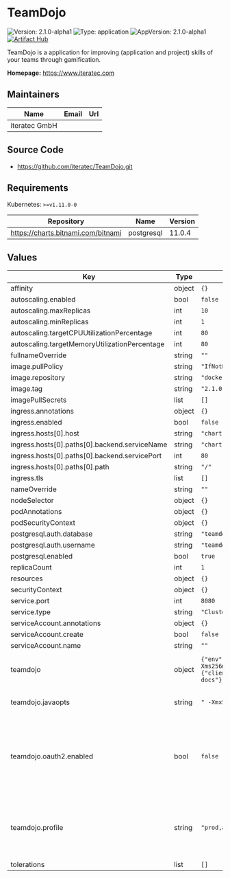 # TeamDojo

![Version: 2.1.0-alpha1](https://img.shields.io/badge/Version-2.1.0-alpha1-informational?style=flat-square) ![Type: application](https://img.shields.io/badge/Type-application-informational?style=flat-square) ![AppVersion: 2.1.0-alpha1](https://img.shields.io/badge/AppVersion-2.1.0-alpha1-informational?style=flat-square) [![Artifact Hub](https://img.shields.io/endpoint?url=https://artifacthub.io/badge/repository/iteratec)](https://artifacthub.io/packages/search?repo=iteratec)

TeamDojo is a application for improving (application and project) skills of your teams through gamification.

**Homepage:** <https://www.iteratec.com>

## Maintainers

| Name | Email | Url |
| ---- | ------ | --- |
| iteratec GmbH |  |  |

## Source Code

* <https://github.com/iteratec/TeamDojo.git>

## Requirements

Kubernetes: `>=v1.11.0-0`

| Repository | Name | Version |
|------------|------|---------|
| https://charts.bitnami.com/bitnami | postgresql | 11.0.4 |

## Values

| Key | Type | Default | Description |
|-----|------|---------|-------------|
| affinity | object | `{}` |  |
| autoscaling.enabled | bool | `false` |  |
| autoscaling.maxReplicas | int | `10` |  |
| autoscaling.minReplicas | int | `1` |  |
| autoscaling.targetCPUUtilizationPercentage | int | `80` |  |
| autoscaling.targetMemoryUtilizationPercentage | int | `80` |  |
| fullnameOverride | string | `""` |  |
| image.pullPolicy | string | `"IfNotPresent"` |  |
| image.repository | string | `"docker.io/iteratec/teamdojo"` |  |
| image.tag | string | `"2.1.0-alpha1"` |  |
| imagePullSecrets | list | `[]` |  |
| ingress.annotations | object | `{}` |  |
| ingress.enabled | bool | `false` |  |
| ingress.hosts[0].host | string | `"chart-example.local"` |  |
| ingress.hosts[0].paths[0].backend.serviceName | string | `"chart-example.local"` |  |
| ingress.hosts[0].paths[0].backend.servicePort | int | `80` |  |
| ingress.hosts[0].paths[0].path | string | `"/"` |  |
| ingress.tls | list | `[]` |  |
| nameOverride | string | `""` |  |
| nodeSelector | object | `{}` |  |
| podAnnotations | object | `{}` |  |
| podSecurityContext | object | `{}` |  |
| postgresql.auth.database | string | `"teamdojo"` |  |
| postgresql.auth.username | string | `"teamdojo"` |  |
| postgresql.enabled | bool | `true` |  |
| replicaCount | int | `1` |  |
| resources | object | `{}` |  |
| securityContext | object | `{}` |  |
| service.port | int | `8080` |  |
| service.type | string | `"ClusterIP"` |  |
| serviceAccount.annotations | object | `{}` |  |
| serviceAccount.create | bool | `false` |  |
| serviceAccount.name | string | `""` |  |
| teamdojo | object | `{"env":[{"name":"SPRING_LIQUIBASE_CONTEXTS","value":"prod,demo"}],"javaopts":" -Xmx512m -Xms256m","metrics":{"prometheus":{"enabled":"false"}},"oauth2":{"clientId":null,"clientSecret":null,"enabled":false,"issuerUri":null},"profile":"prod,api-docs"}` | TeamDojo specific application configurations |
| teamdojo.javaopts | string | `" -Xmx512m -Xms256m"` | Configures the JAVA_OPTS |
| teamdojo.oauth2.enabled | bool | `false` | Must be enabled and configured to integrate TeamDojo witch your OIDC Provider, e.g. keycloak |
| teamdojo.profile | string | `"prod,api-docs"` | Configures the Spring Boot Application Profile, e.g. "prod,api-docs", "dev" |
| tolerations | list | `[]` |  |
